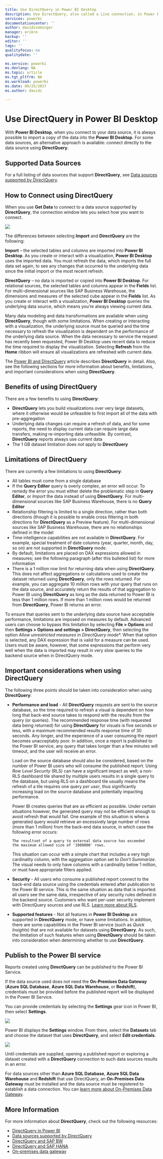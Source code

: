 ```yaml
---
title: Use DirectQuery in Power BI Desktop
description: Use DirectQuery, also called a Live connection, in Power BI Desktop
services: powerbi
documentationcenter: ''
author: davidiseminger
manager: erikre
backup: ''
editor: ''
tags: ''
qualityfocus: no
qualitydate: ''

ms.service: powerbi
ms.devlang: NA
ms.topic: article
ms.tgt_pltfrm: NA
ms.workload: powerbi
ms.date: 09/25/2017
ms.author: davidi

---
```

# Use DirectQuery in Power BI Desktop
With **Power BI Desktop**, when you connect to your data source, it is always possible to import a copy of the data into the **Power BI Desktop**. For some data sources, an alternative approach is available: connect directly to the data source using **DirectQuery**.

## Supported Data Sources
For a full listing of data sources that support **DirectQuery**, see [Data sources supported by DirectQuery](desktop-directquery-data-sources.md).

## How to Connect using DirectQuery
When you use **Get Data** to connect to a data source supported by **DirectQuery**, the connection window lets you select how you want to connect.  

![](media/powerbi-dekstop-use-directquery/DirectQuery_2a.png)

The differences between selecting **Import** and **DirectQuery** are the following:

**Import** – the selected tables and columns are imported into **Power BI Desktop**. As you create or interact with a visualization, **Power BI Desktop** uses the imported data. You must refresh the data, which imports the full data set again, to see any changes that occurred to the underlying data since the initial import or the most recent refresh.

**DirectQuery** – no data is imported or copied into **Power BI Desktop**. For relational sources, the selected tables and columns appear in the **Fields** list. For multi-dimensional sources like SAP Business Warehouse, the dimensions and measures of the selected cube appear in the **Fields** list. As you create or interact with a visualization, **Power BI Desktop** queries the underlying data source, which means you’re always viewing current data.

Many data modeling and data transformations are available when using **DirectQuery**, though with some limitations. When creating or interacting with a visualization, the underlying source must be queried and the time necessary to refresh the visualization is dependent on the performance of the underlying data source. When the data necessary to service the request has recently been requested, Power BI Desktop uses recent data to reduce the time required to display the visualization. Selecting **Refresh** from the **Home** ribbon will ensure all visualizations are refreshed with current data.

The [Power BI and DirectQuery](desktop-directquery-about.md) article describes **DirectQuery** in detail. Also, see the following sections for more information about benefits, limitations, and important considerations when using **DirectQuery**.

## Benefits of using DirectQuery
There are a few benefits to using **DirectQuery**:

* **DirectQuery** lets you build visualizations over very large datasets, where it otherwise would be unfeasible to first import all of the data with pre-aggregation
* Underlying data changes can require a refresh of data, and for some reports, the need to display current data can require large data transfers, making re-importing data unfeasible. By contrast, **DirectQuery** reports always use current data
* The 1 GB dataset limitation does *not* apply to **DirectQuery**

## Limitations of DirectQuery
There are currently a few limitations to using **DirectQuery**:

* All tables must come from a single database
* If the **Query Editor** query is overly complex, an error will occur. To remedy the error you must either delete the problematic step in **Query Editor**, or *Import* the data instead of using **DirectQuery**. For multi-dimensional sources like SAP Business Warehouse, there is no **Query Editor**
* Relationship filtering is limited to a single direction, rather than both directions (though it is possible to enable cross filtering in both directions for **DirectQuery** as a Preview feature). For multi-dimensional sources like SAP Business Warehouse, there are no relationships defined in the model
* Time intelligence capabilities are not available in **DirectQuery**. For example, special treatment of date columns (year, quarter, month, day, so on) are not supported in **DirectQuery** mode.
* By default, limitations are placed on DAX expressions allowed in measures; see the following paragraph (after this bulleted list) for more information
* There is a 1 million row limit for returning data when using **DirectQuery**. This does not affect aggregations or calculations used to create the dataset returned using **DirectQuery**, only the rows returned. For example, you can aggregate 10 million rows with your query that runs on the data source, and accurately return the results of that aggregation to Power BI using **DirectQuery** as long as the data returned to Power BI is less than 1 million rows. If more than 1 million rows would be returned from **DirectQuery**, Power BI returns an error.

To ensure that queries sent to the underlying data source have acceptable performance, limitations are imposed on measures by default. Advanced users can choose to bypass this limitation by selecting **File > Options** and then **Settings > Options and settings > DirectQuery**, then selecting the option *Allow unrestricted measures in DirectQuery mode**. When that option is selected, any DAX expression that is valid for a measure can be used. Users must be aware, however, that some expressions that perform very well when the data is imported may result in very slow queries to the backend source when in DirectQuery mode.

## Important considerations when using DirectQuery
The following three points should be taken into consideration when using **DirectQuery**:

* **Performance and load** - All **DirectQuery** requests are sent to the source database, so the time required to refresh a visual is dependent on how long that back-end source takes to respond with the results from the query (or queries). The recommended response time (with requested data being returned) for using **DirectQuery** for visuals is five seconds or less, with a maximum recommended results response time of 30 seconds. Any longer, and the experience of a user consuming the report becomes unacceptably poor. In addition, once a report is published to the Power BI service, any query that takes longer than a few minutes will timeout, and the user will receive an error.
  
  Load on the source database should also be considered, based on the number of Power BI users who will consume the published report. Using *Row Level Security* (RLS) can have a significant impact as well; a non-RLS dashboard tile shared by multiple users results in a single query to the database, but using RLS on a dashboard tile usually means the refresh of a tile requires one query *per user*, thus significantly increasing load on the source database and potentially impacting performance.
  
  Power BI creates queries that are as efficient as possible. Under certain situations however, the generated query may not be efficient enough to avoid refresh that would fail. One example of this situation is when a generated query would retrieve an excessively large number of rows (more than 1 million) from the back-end data source, in which case the following error occurs:
  
      The resultset of a query to external data source has exceeded
      the maximum allowed size of '1000000' rows.
  
  This situation can occur with a simple chart that includes a very high cardinality column, with the aggregation option set to *Don’t Summarize*. The visual needs to only have columns with a cardinality below 1 million, or must have appropriate filters applied.
* **Security** - All users who consume a published report connect to the back-end data source using the credentials entered after publication to the Power BI service. This is the same situation as data that is imported: all users see the same data, irrespective of any security rules defined in the backend source. Customers who want per-user security implement with DirectQuery sources and use RLS. [Learn more about RLS](service-admin-rls.md).
* **Supported features** - Not all features in **Power BI Desktop** are supported in **DirectQuery** mode, or have some limitations. In addition, there are some capabilities in the Power BI service (such as *Quick Insights*) that are not available for datasets using **DirectQuery**. As such, the limitation of such features when using **DirectQuery** should be taken into consideration when determining whether to use **DirectQuery**.   

## Publish to the Power BI service
Reports created using **DirectQuery** can be published to the Power BI Service.

If the data source used does not need the **On-Premises Data Gateway** (**Azure SQL Database**, **Azure SQL Data Warehouse**, or **Redshift**), credentials must be provided before the published report will be displayed in the Power BI Service.

You can provide credentials by selecting the **Settings** gear icon in Power BI, then select **Settings**.

![](media/powerbi-dekstop-use-directquery/DirectQuery_3.png)

Power BI displays the **Settings** window. From there, select the **Datasets** tab and choose the dataset that uses **DirectQuery**, and select **Edit credentials**.

![](media/powerbi-dekstop-use-directquery/DirectQuery_4.png)

Until credentials are supplied, opening a published report or exploring a dataset created with a **DirectQuery** connection to such data sources results in an error.

For data sources other than **Azure SQL Database**, **Azure SQL Data Warehouse** and **Redshift** that use DirectQuery, an **On-Premises Data Gateway** must be installed and the data source must be registered to establish a data connection. You can [learn more about On-Premises Data Gateway](http://go.microsoft.com/fwlink/p/?LinkID=627094).

## More Information
For more information about **DirectQuery**, check out the following resources:

* [DirectQuery in Power BI](desktop-directquery-about.md)
* [Data sources supported by DirectQuery](desktop-directquery-data-sources.md)
* [DirectQuery and SAP BW](desktop-directquery-sap-bw.md)
* [DirectQuery and SAP HANA](powerbi-desktop-directquery-sap-hana.md)
* [On-premises data gateway](service-gateway-onprem.md)

